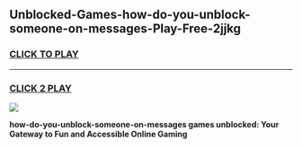 
## Unblocked-Games-how-do-you-unblock-someone-on-messages-Play-Free-2jjkg
<h3>
<a href="https://premium76.site?title=how-do-you-unblock-someone-on-messages&ref=12A">CLICK TO PLAY</a></h3>
<hr>

<h3>
<a href="https://premium76.site?title=how-do-you-unblock-someone-on-messages&ref=12A">CLICK 2 PLAY</a>
  
</h3>

<a href="https://premium76.site?title=how-do-you-unblock-someone-on-messages&ref=12A"><img src="https://clearcache.store/games.png"></a>


**how-do-you-unblock-someone-on-messages games unblocked: Your Gateway to Fun and Accessible Online Gaming**
